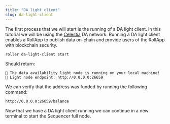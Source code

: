 ```yaml
---
title: "DA light client"
slug: da-light-client
---
```


The first process that we will start is the running of a DA light client. In this tutorial we will be using the [Celestia](https://celestia.org/) DA network. Running a DA light client enables a RollApp to publish data on-chain and provide users of the RollApp with blockchain security.

```
roller da-light-client start
```

Should return:

```
💈 The data availability light node is running on your local machine!
💈 Light node endpoint: http://0.0.0.0:26659
```

We can verify that the address was funded by running the following command:

```
http://0.0.0.0:26659/balance
```

Now that we have a DA light client running we can continue in a new terminal to start the Sequencer full node.
